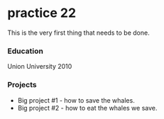 # practice 22
This is the very first thing that needs to be done. 

### Education
Union University 2010 

### Projects
  - Big project #1 - how to save the whales.
  - Big project #2 - how to eat the whales we save. 
